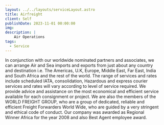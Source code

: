 ```yaml
---
layout: ../../layouts/serviceLayout.astro
title: Airfreight
client: Self
publishDate: 2023-11-01 00:00:00
img: 
description: |
    Air Operations
tags:
  - Service
---
```

In conjunction with our worldwide nominated partners
and associates, we can arrange Air and Sea imports and
exports from just about any country and destination i.e.
The Americas, U.K, Europe, Middle East, Far East, India
and South Africa and the rest of the world. The range of
services and rates include scheduled IATA, consolidation,
Hazardous and express courier services and rates will
vary according to level of service required. We provide
advice and assistance on the most economical and
efficient service available for each consignment or
project.
We are also the members of the WORLD FREIGHT GROUP,
who are a group of dedicated, reliable and efficient
Freight Forwarders World Wide, who are guided by a very
stringent and ethical code of conduct. Our company was
awarded as Regional Winner Africa for the year 2008 and
also Best Agent employee award.
